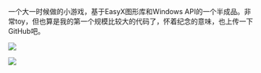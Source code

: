 一个大一时候做的小游戏，基于EasyX图形库和Windows API的一个半成品。非常toy，但也算是我的第一个规模比较大的代码了，怀着纪念的意味，也上传一下GitHub吧。

![](image/cover.png)

![](image/cover2.png)
